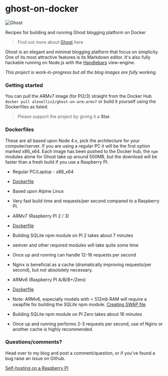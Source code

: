# ghost-on-docker

![Ghost](https://raw.githubusercontent.com/alexellis/ghost-on-docker/master/static/ghost_small.png)

Recipes for building and running Ghost blogging platform on Docker

> Find out more about [Ghost](https://ghost.org) here

Ghost is an elegant and minimal blogging platform that focus on simplicity. One of its most attractive features is its Markdown editor. It's also fully hackable running on Node.js with the [Handlebars](http://handlebarsjs.com) view-engine.

*This project is work-in-progress but all the blog images are fully working*

### Getting started

You can pull the ARMv7 image (for PI2/3) straight from the Docker Hub `docker pull alexellis2/ghost-on-arm:armv7` or build it yourself using the Dockerfiles as listed.

> Please support the project by giving it a **Star**.

### Dockerfiles

These are all based upon Node 4.x, pick the architecture for your computer/server. If you are using a regular PC it will be the first option marked x86_x64. Each image has been pushed to the Docker hub, the `npm` modules alone for Ghost take up around 500MB, but the download will be faster than a fresh build if you use a Raspberry PI.

* Regular PC/Laptop - x86_x64
 * [Dockerfile](https://github.com/alexellis/ghost-on-docker/blob/master/x86_64/Dockerfile)
  * Based upon Alpine Linux
  * Very fast build time and requests/per second compared to a Raspberry PI.

* ARMv7 (Raspberry PI 2 / 3)
 * [Dockerfile](https://github.com/alexellis/ghost-on-docker/blob/master/ARMv7/Dockerfile)
 * Building SQLite npm module on PI 2 takes about 7 minutes
 * semver and other required modules will take quite some time
 * Once up and running can handle 12-16 requests per second
 * Nginx is beneficial as a cache (dramatically improving requests/per second), but not absolutely necessary.

* ARMv6 (Raspberry PI A/B/B+/Zero)
 * [Dockerfile](https://github.com/alexellis/ghost-on-docker/blob/master/ARMv6/Dockerfile)
 * Note: ARMv6, especially models with < 512mb RAM will require a swapfile for building the *SQLite* npm module. [Creating SWAP file](https://wiki.archlinux.org/index.php/swap)
 * Building SQLite npm module on PI Zero takes about 16 minutes
 * Once up and running performs 2-3 requests per second, use of Nginx or another cache is highly recommended.

### Questions/comments?

Head over to my blog and post a comment/question, or if you've found a bug raise an issue on Github.

[Self-hosting on a Raspberry PI](http://blog.alexellis.io/self-hosting-on-a-pi/)
